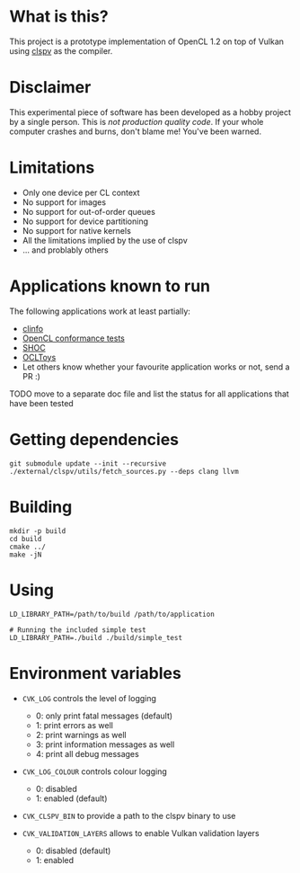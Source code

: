 
# What is this?

This project is a prototype implementation of OpenCL 1.2 on top of Vulkan using
[clspv](https://github.com/google/clspv) as the compiler.

# Disclaimer

This experimental piece of software has been developed as a hobby project
by a single person.  This is *not production quality code*.  If your whole
computer crashes and burns, don't blame me! You've been warned.

# Limitations

* Only one device per CL context
* No support for images
* No support for out-of-order queues
* No support for device partitioning
* No support for native kernels
* All the limitations implied by the use of clspv
* ... and problably others

# Applications known to run

The following applications work at least partially:

* [clinfo](https://github.com/Oblomov/clinfo)
* [OpenCL conformance tests](https://github.com/KhronosGroup/OpenCL-CTS)
* [SHOC](https://github.com/vetter/shoc)
* [OCLToys](https://github.com/ignatenkobrain/ocltoys.git)
* Let others know whether your favourite application works or not, send a PR :)

TODO move to a separate doc file and list the status for all applications that
     have been tested

# Getting dependencies

```
git submodule update --init --recursive
./external/clspv/utils/fetch_sources.py --deps clang llvm
```

# Building

```
mkdir -p build
cd build
cmake ../
make -jN
```

# Using

```
LD_LIBRARY_PATH=/path/to/build /path/to/application

# Running the included simple test
LD_LIBRARY_PATH=./build ./build/simple_test
```

# Environment variables

* `CVK_LOG` controls the level of logging

   * 0: only print fatal messages (default)
   * 1: print errors as well
   * 2: print warnings as well
   * 3: print information messages as well
   * 4: print all debug messages

* `CVK_LOG_COLOUR` controls colour logging

   * 0: disabled
   * 1: enabled (default)

* `CVK_CLSPV_BIN` to provide a path to the clspv binary to use

* `CVK_VALIDATION_LAYERS` allows to enable Vulkan validation layers

   * 0: disabled (default)
   * 1: enabled


